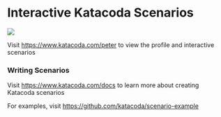 # Interactive Katacoda Scenarios

[![](http://shields.katacoda.com/katacoda/peter/count.svg)](https://www.katacoda.com/peter "Get your profile on Katacoda.com")

Visit https://www.katacoda.com/peter to view the profile and interactive scenarios

### Writing Scenarios
Visit https://www.katacoda.com/docs to learn more about creating Katacoda scenarios

For examples, visit https://github.com/katacoda/scenario-example

